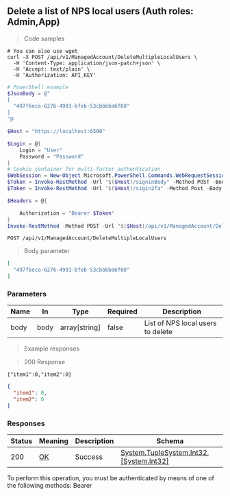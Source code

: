 
## Delete a list of NPS local users (Auth roles: Admin,App)

<a id="opIdDeleteMultipleLocalUsersAsync"></a>

> Code samples

```shell
# You can also use wget
curl -X POST /api/v1/ManagedAccount/DeleteMultipleLocalUsers \
  -H 'Content-Type: application/json-patch+json' \
  -H 'Accept: text/plain' \
  -H 'Authorization: API_KEY'

```

```powershell
# PowerShell example
$JsonBody = @"
[
  "497f6eca-6276-4993-bfeb-53cbbbba6f08"
]
"@

$Host = "https://localhost:6500"

$Login = @{
    Login = "User"
    Password = "Password"
}
# Cookie container for multi-factor authentication
$WebSession = New-Object Microsoft.PowerShell.Commands.WebRequestSession
$Token = Invoke-RestMethod -Url "$($Host)/signinBody" -Method POST -Body (ConvertTo-Json $Login) -WebRequestSession $WebSession
$Token = Invoke-RestMethod -Url "$($Host)/sigin2fa" -Method Post -Body $MfaCode -Headers @{Authorization: "Bearer $Token"} -WebRequestSession $WebSession

$Headers = @{

    Authorization = "Bearer $Token"
}
Invoke-RestMethod -Method POST -Url "$($Host)/api/v1/ManagedAccount/DeleteMultipleLocalUsers" -ContentType "application/json-patch+json" -Body $JsonBody -Headers $Headers
```

`POST /api/v1/ManagedAccount/DeleteMultipleLocalUsers`

> Body parameter

```json
[
  "497f6eca-6276-4993-bfeb-53cbbbba6f08"
]
```

<h3 id="delete-a-list-of-nps-local-users-(auth-roles:-admin,app)-parameters">Parameters</h3>

|Name|In|Type|Required|Description|
|---|---|---|---|---|
|body|body|array[string]|false|List of NPS local users to delete|

> Example responses

> 200 Response

```
{"item1":0,"item2":0}
```

```json
{
  "item1": 0,
  "item2": 0
}
```

<h3 id="delete-a-list-of-nps-local-users-(auth-roles:-admin,app)-responses">Responses</h3>

|Status|Meaning|Description|Schema|
|---|---|---|---|
|200|[OK](https://tools.ietf.org/html/rfc7231#section-6.3.1)|Success|[System.TupleSystem.Int32,[System.Int32]](../Models/system.tuplesystem.int32,_system.int32.md)|

<aside class="warning">
To perform this operation, you must be authenticated by means of one of the following methods:
Bearer
</aside>


